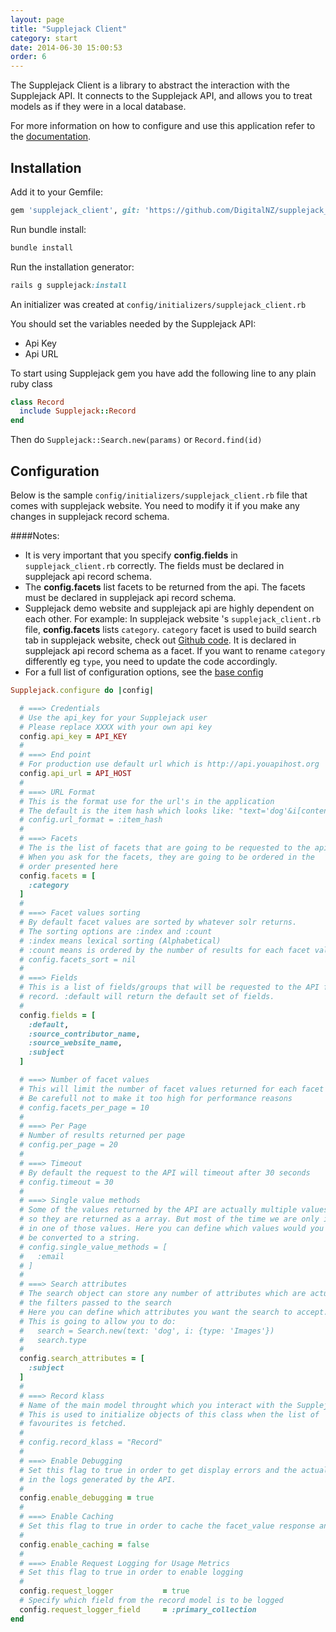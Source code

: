 ```yaml
---
layout: page
title: "Supplejack Client"
category: start
date: 2014-06-30 15:00:53
order: 6
---
```


The Supplejack Client is a library to abstract the interaction with the Supplejack API. It connects to the Supplejack API, and allows you to treat models as if they were in a local database.

For more information on how to configure and use this application refer to the [documentation](http://digitalnz.github.io/supplejack).

## Installation

Add it to your Gemfile:

```ruby
gem 'supplejack_client', git: 'https://github.com/DigitalNZ/supplejack_api.git'
```

Run bundle install:

```ruby
bundle install
```

Run the installation generator:

```ruby
rails g supplejack:install
```

An initializer was created at `config/initializers/supplejack_client.rb`

You should set the variables needed by the Supplejack API:
- Api Key
- Api URL

To start using Supplejack gem you have add the following line to any plain ruby class

```ruby
class Record
  include Supplejack::Record
end
```

Then do `Supplejack::Search.new(params)` or `Record.find(id)`

## Configuration

Below is the sample `config/initializers/supplejack_client.rb` file that comes with supplejack website. You need to modify it if you make any changes in supplejack record schema.

####Notes:

* It is very important that you specify **config.fields** in `supplejack_client.rb` correctly. The fields must be declared in supplejack api record schema.
* The **config.facets** list facets to be returned from the api. The facets must be declared in supplejack api record schema.
* Supplejack demo website and supplejack api are highly dependent on each other. For example: In supplejack website 's `supplejack_client.rb` file, **config.facets** lists `category`. `category` facet is used to build search tab in supplejack website, check out [Github code](https://github.com/DigitalNZ/supplejack_website/blob/master/app/models/search_tab.rb#L26). It is declared in supplejack api record schema as a facet. If you want to rename `category` differently eg `type`, you need to update the code accordingly.
* For a full list of configuration options, see the [base config](https://github.com/DigitalNZ/supplejack_client/blob/master/lib/supplejack/config.rb)

```ruby
Supplejack.configure do |config|

  # ===> Credentials
  # Use the api_key for your Supplejack user
  # Please replace XXXX with your own api key
  config.api_key = API_KEY
  #
  # ===> End point
  # For production use default url which is http://api.youapihost.org
  config.api_url = API_HOST
  #
  # ===> URL Format
  # This is the format use for the url's in the application
  # The default is the item hash which looks like: "text='dog'&i[content_partner]=NLNZ&i[type]=Images"
  # config.url_format = :item_hash
  #
  # ===> Facets
  # The is the list of facets that are going to be requested to the api
  # When you ask for the facets, they are going to be ordered in the
  # order presented here
  config.facets = [
    :category
  ]
  #
  # ===> Facet values sorting
  # By default facet values are sorted by whatever solr returns.
  # The sorting options are :index and :count
  # :index means lexical sorting (Alphabetical)
  # :count means is ordered by the number of results for each facet value
  # config.facets_sort = nil
  #
  # ===> Fields
  # This is a list of fields/groups that will be requested to the API for every
  # record. :default will return the default set of fields.
  #
  config.fields = [
    :default,
    :source_contributor_name,
    :source_website_name,
    :subject
  ]

  # ===> Number of facet values
  # This will limit the number of facet values returned for each facet
  # Be carefull not to make it too high for performance reasons
  # config.facets_per_page = 10
  #
  # ===> Per Page
  # Number of results returned per page
  # config.per_page = 20
  #
  # ===> Timeout
  # By default the request to the API will timeout after 30 seconds
  # config.timeout = 30
  #
  # ===> Single value methods
  # Some of the values returned by the API are actually multiple values
  # so they are returned as a array. But most of the time we are only intereseted
  # in one of those values. Here you can define which values would you like to
  # be converted to a string.
  # config.single_value_methods = [
  #   :email
  # ]
  #
  # ===> Search attributes
  # The search object can store any number of attributes which are actually
  # the filters passed to the search
  # Here you can define which attributes you want the search to accept.
  # This is going to allow you to do:
  #   search = Search.new(text: 'dog', i: {type: 'Images'})
  #   search.type
  #
  config.search_attributes = [
    :subject
  ]
  #
  # ===> Record klass
  # Name of the main model throught which you interact with the Supplejack API
  # This is used to initialize objects of this class when the list of
  # favourites is fetched.
  #
  # config.record_klass = "Record"
  #
  # ===> Enable Debugging
  # Set this flag to true in order to get display errors and the actual SOLR requests
  # in the logs generated by the API.
  #
  config.enable_debugging = true
  #
  # ===> Enable Caching
  # Set this flag to true in order to cache the facet_value response and the search counts
  #
  config.enable_caching = false
  #
  # ===> Enable Request Logging for Usage Metrics
  # Set this flag to true in order to enable logging
  #
  config.request_logger           = true
  # Specify which field from the record model is to be logged
  config.request_logger_field     = :primary_collection  
end
```
